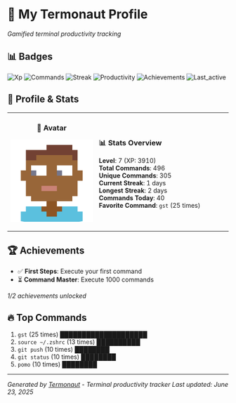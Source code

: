 # 🚀 My Termonaut Profile

*Gamified terminal productivity tracking*

## 📊 Badges

![Xp](https://img.shields.io/badge/XP-Level+7+%283910%2F6400%29-green?style=flat-square&logo=terminal&logoColor=white) ![Commands](https://img.shields.io/badge/Commands-496-green?style=flat-square&logo=terminal&logoColor=white) ![Streak](https://img.shields.io/badge/Streak-1+days-red?style=flat-square&logo=terminal&logoColor=white) ![Productivity](https://img.shields.io/badge/Productivity-80.0%25-green?style=flat-square&logo=terminal&logoColor=white) ![Achievements](https://img.shields.io/badge/Achievements-5%2F10-blue?style=flat-square&logo=terminal&logoColor=white) ![Last_active](https://img.shields.io/badge/Last+Active-8h+ago-yellow?style=flat-square&logo=terminal&logoColor=white) 

## 🎨 Profile & Stats

<table><tr>
<td width="40%" align="center">

### 👤 Avatar

![Avatar](./avatars/2d55bed6bb17f3d2f9b80d0955c8d8b1.svg)

</td>
<td width="60%">

### 📊 Stats Overview

**Level**: 7 (XP: 3910)  
**Total Commands**: 496  
**Unique Commands**: 305  
**Current Streak**: 1 days  
**Longest Streak**: 2 days  
**Commands Today**: 40  
**Favorite Command**: `gst` (25 times)  

</td>
</tr></table>

## 🏆 Achievements

- ✅ **First Steps**: Execute your first command
- ⏳ **Command Master**: Execute 1000 commands

*1/2 achievements unlocked*

## 🔥 Top Commands

1. `gst` (25 times) ████████████████████
2. `source ~/.zshrc` (13 times) ██████████
3. `git push` (10 times) ████████
4. `git status` (10 times) ████████
5. `pomo` (10 times) ████████

---

*Generated by [Termonaut](https://github.com/oiahoon/termonaut) - Terminal productivity tracker*
*Last updated: June 23, 2025*
